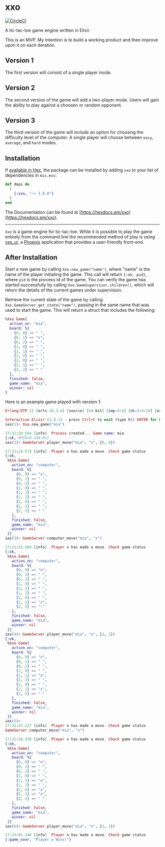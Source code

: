 # xxo

[![CircleCI](https://circleci.com/gh/EssenceOfChaos/xxo.svg?style=svg)](https://circleci.com/gh/EssenceOfChaos/xxo)

A tic-tac-toe game engine written in Elixir.

This is an MVP. My intention is to build a working product and then improve upon it on each iteration.

## Version 1

The first version will consist of a single player mode.

## Version 2

The second version of the game will add a two-player mode. Users will gain the ability to play against a choosen or random opponent.

## Version 3

The third version of the game will include an option for choosing the difficulty level of the computer. A single player will choose between `easy`, `average`, and `hard` modes.

## Installation

If [available in Hex](https://hex.pm/docs/publish), the package can be installed
by adding `xxo` to your list of dependencies in `mix.exs`:

```elixir
def deps do
  [
    {:xxo, "~> 1.0.0"}
  ]
end
```

The Documentation can be found at [https://hexdocs.pm/xxo](https://hexdocs.pm/xxo).

---

`Xxo` is a game engine for tic-tac-toe. While it is possible to play the game entirely from the command line the recommended method of play is using [xxo_ui](https://github.com/EssenceOfChaos/xxo_ui), a [Phoenix](https://phoenixframework.org/) application that provides a user-friendly front-end.

## After Installation

Start a new game by calling `Xxo.new_game("name")`, where "name" is the name of the player initiating the game. This call will return `{:ok, pid}`, where `pid` is the process id of the game. You can verify the game has started successfully by calling `Xxo.GameSupervisor.children()`, which will return the details of the current games under supervision.

Retrieve the current state of the game by calling `Xxo.GameServer.get_state("name")`, passing in the same name that was used to start the game. This will return a struct that includes the following:

```elixir
%Xxo.Game{
  action_on: "mia",
  board: %{
    {0, 0} => " ",
    {0, 1} => "x",
    {0, 2} => " ",
    {1, 0} => " ",
    {1, 1} => " ",
    {1, 2} => " ",
    {2, 0} => " ",
    {2, 1} => " ",
    {2, 2} => " "
  },
  finished: false,
  game_name: "mia",
  winner: nil
}
```

Here is an example game played with version 1:

```elixir
Erlang/OTP 21 [erts-10.3.4] [source] [64-bit] [smp:4:4] [ds:4:4:10] [async-threads:1] [hipe] [dtrace]

Interactive Elixir (1.8.1) - press Ctrl+C to exit (type h() ENTER for help)
iex(1)> Xxo.new_game("mia")

17:31:10.564 [info]  Process created... Game name: mia
{:ok, #PID<0.188.0>}
iex(2)> GameServer.player_move("mia", "o", {0, 0})

17:31:19.574 [info]  Player o has made a move. Check game status
{:ok,
 %Xxo.Game{
   action_on: "computer",
   board: %{
     {0, 0} => "o",
     {0, 1} => " ",
     {0, 2} => " ",
     {1, 0} => " ",
     {1, 1} => " ",
     {1, 2} => " ",
     {2, 0} => " ",
     {2, 1} => " ",
     {2, 2} => " "
   },
   finished: false,
   game_name: "mia",
   winner: nil
 }}
iex(3)> GameServer.computer_move("mia", "x")

17:31:33.904 [info]  Player x has made a move. Check game status
{:ok,
 %Xxo.Game{
   action_on: "computer",
   board: %{
     {0, 0} => "o",
     {0, 1} => " ",
     {0, 2} => " ",
     {1, 0} => " ",
     {1, 1} => " ",
     {1, 2} => " ",
     {2, 0} => " ",
     {2, 1} => "x",
     {2, 2} => " "
   },
   finished: false,
   game_name: "mia",
   winner: nil
 }}
iex(4)> GameServer.player_move("mia", "o", {1, 1})
{:ok,
 %Xxo.Game{
   action_on: "computer",
   board: %{
     {0, 0} => "o",
     {0, 1} => " ",
     {0, 2} => " ",
     {1, 0} => " ",
     {1, 1} => "o",
     {1, 2} => " ",
     {2, 0} => " ",
     {2, 1} => "x",
     {2, 2} => " "
   },
   finished: false,
   game_name: "mia",
   winner: nil
 }}
iex(5)>
17:31:47.127 [info]  Player o has made a move. Check game status
GameServer.computer_move("mia", "x")

17:32:38.338 [info]  Player x has made a move. Check game status
{:ok,
 %Xxo.Game{
   action_on: "computer",
   board: %{
     {0, 0} => "o",
     {0, 1} => " ",
     {0, 2} => " ",
     {1, 0} => " ",
     {1, 1} => "o",
     {1, 2} => " ",
     {2, 0} => "x",
     {2, 1} => "x",
     {2, 2} => " "
   },
   finished: false,
   game_name: "mia",
   winner: nil
 }}
iex(6)> GameServer.player_move("mia", "o", {2, 2})

17:33:01.246 [info]  Player o has made a move. Check game status
{:game_over, "Player o Wins!"}
```
